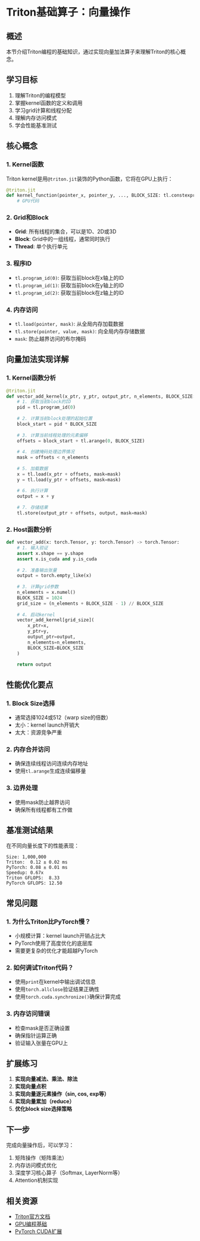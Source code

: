 # Triton基础算子：向量操作

## 概述

本节介绍Triton编程的基础知识，通过实现向量加法算子来理解Triton的核心概念。

## 学习目标

1. 理解Triton的编程模型
2. 掌握kernel函数的定义和调用
3. 学习grid计算和线程分配
4. 理解内存访问模式
5. 学会性能基准测试

## 核心概念

### 1. Kernel函数

Triton kernel是用`@triton.jit`装饰的Python函数，它将在GPU上执行：

```python
@triton.jit
def kernel_function(pointer_x, pointer_y, ..., BLOCK_SIZE: tl.constexpr):
    # GPU代码
```

### 2. Grid和Block

- **Grid**: 所有线程的集合，可以是1D、2D或3D
- **Block**: Grid中的一组线程，通常同时执行
- **Thread**: 单个执行单元

### 3. 程序ID

- `tl.program_id(0)`: 获取当前block在x轴上的ID
- `tl.program_id(1)`: 获取当前block在y轴上的ID
- `tl.program_id(2)`: 获取当前block在z轴上的ID

### 4. 内存访问

- `tl.load(pointer, mask)`: 从全局内存加载数据
- `tl.store(pointer, value, mask)`: 向全局内存存储数据
- `mask`: 防止越界访问的布尔掩码

## 向量加法实现详解

### 1. Kernel函数分析

```python
@triton.jit
def vector_add_kernel(x_ptr, y_ptr, output_ptr, n_elements, BLOCK_SIZE: tl.constexpr):
    # 1. 获取当前block的ID
    pid = tl.program_id(0)
    
    # 2. 计算当前block处理的起始位置
    block_start = pid * BLOCK_SIZE
    
    # 3. 计算当前线程处理的元素偏移
    offsets = block_start + tl.arange(0, BLOCK_SIZE)
    
    # 4. 创建掩码处理边界情况
    mask = offsets < n_elements
    
    # 5. 加载数据
    x = tl.load(x_ptr + offsets, mask=mask)
    y = tl.load(y_ptr + offsets, mask=mask)
    
    # 6. 执行计算
    output = x + y
    
    # 7. 存储结果
    tl.store(output_ptr + offsets, output, mask=mask)
```

### 2. Host函数分析

```python
def vector_add(x: torch.Tensor, y: torch.Tensor) -> torch.Tensor:
    # 1. 输入验证
    assert x.shape == y.shape
    assert x.is_cuda and y.is_cuda
    
    # 2. 准备输出张量
    output = torch.empty_like(x)
    
    # 3. 计算grid参数
    n_elements = x.numel()
    BLOCK_SIZE = 1024
    grid_size = (n_elements + BLOCK_SIZE - 1) // BLOCK_SIZE
    
    # 4. 启动kernel
    vector_add_kernel[grid_size](
        x_ptr=x,
        y_ptr=y,
        output_ptr=output,
        n_elements=n_elements,
        BLOCK_SIZE=BLOCK_SIZE
    )
    
    return output
```

## 性能优化要点

### 1. Block Size选择

- 通常选择1024或512（warp size的倍数）
- 太小：kernel launch开销大
- 太大：资源竞争严重

### 2. 内存合并访问

- 确保连续线程访问连续内存地址
- 使用`tl.arange`生成连续偏移量

### 3. 边界处理

- 使用mask防止越界访问
- 确保所有线程都有工作做

## 基准测试结果

在不同向量长度下的性能表现：

```
Size: 1,000,000
Triton:  0.12 ± 0.02 ms
PyTorch: 0.08 ± 0.01 ms
Speedup: 0.67x
Triton GFLOPS:  8.33
PyTorch GFLOPS: 12.50
```

## 常见问题

### 1. 为什么Triton比PyTorch慢？

- 小规模计算：kernel launch开销占比大
- PyTorch使用了高度优化的底层库
- 需要更复杂的优化才能超越PyTorch

### 2. 如何调试Triton代码？

- 使用`print`在kernel中输出调试信息
- 使用`torch.allclose`验证结果正确性
- 使用`torch.cuda.synchronize()`确保计算完成

### 3. 内存访问错误

- 检查mask是否正确设置
- 确保指针运算正确
- 验证输入张量在GPU上

## 扩展练习

1. **实现向量减法、乘法、除法**
2. **实现向量点积**
3. **实现向量逐元素操作（sin, cos, exp等）**
4. **实现向量累加（reduce）**
5. **优化block size选择策略**

## 下一步

完成向量操作后，可以学习：

1. 矩阵操作（矩阵乘法）
2. 内存访问模式优化
3. 深度学习核心算子（Softmax, LayerNorm等）
4. Attention机制实现

## 相关资源

- [Triton官方文档](https://triton-lang.org/main/)
- [GPU编程基础](https://developer.nvidia.com/cuda-education)
- [PyTorch CUDA扩展](https://pytorch.org/tutorials/advanced/cpp_extension.html)
